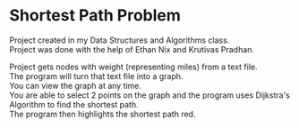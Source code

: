 # Shortest Path Problem
Project created in my Data Structures and Algorithms class.  
Project was done with the help of Ethan Nix and Krutivas Pradhan.  

Project gets nodes with weight (representing miles) from a text file.  
The program will turn that text file into a graph.  
You can view the graph at any time.  
You are able to select 2 points on the graph and the program uses Dijkstra's Algorithm to find the shortest path.  
The program then highlights the shortest path red.  
